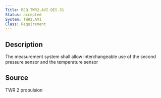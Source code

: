 ```yaml
---
Title: REQ.TWR2.AVI.DES.31
Status: accepted
System: TWR2.AVI
Class: Requirement
---
```


## Description

The measurement system shall allow interchangeable use of the second pressure sensor and the temperature sensor

## Source

TWR 2 propulsion